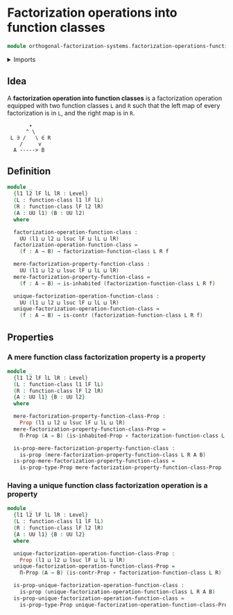 # Factorization operations into function classes

```agda
module orthogonal-factorization-systems.factorization-operations-function-classes where
```

<details><summary>Imports</summary>

```agda
open import foundation.contractible-types
open import foundation.functions
open import foundation.inhabited-types
open import foundation.propositions
open import foundation.universe-levels

open import orthogonal-factorization-systems.factorizations-of-maps
open import orthogonal-factorization-systems.function-classes
```

</details>

## Idea

A **factorization operation into function classes** is a factorization operation
equipped with two function classes `L` and `R` such that the left map of every
factorization is in `L`, and the right map is in `R`.

```text
       ∙
      ^ \
 L ∋ /   \ ∈ R
    /     v
  A -----> B
```

## Definition

```agda
module _
  {l1 l2 lF lL lR : Level}
  (L : function-class l1 lF lL)
  (R : function-class lF l2 lR)
  (A : UU l1) (B : UU l2)
  where

  factorization-operation-function-class :
    UU (l1 ⊔ l2 ⊔ lsuc lF ⊔ lL ⊔ lR)
  factorization-operation-function-class =
    (f : A → B) → factorization-function-class L R f

  mere-factorization-property-function-class :
    UU (l1 ⊔ l2 ⊔ lsuc lF ⊔ lL ⊔ lR)
  mere-factorization-property-function-class =
    (f : A → B) → is-inhabited (factorization-function-class L R f)

  unique-factorization-operation-function-class :
    UU (l1 ⊔ l2 ⊔ lsuc lF ⊔ lL ⊔ lR)
  unique-factorization-operation-function-class =
    (f : A → B) → is-contr (factorization-function-class L R f)
```

## Properties

### A mere function class factorization property is a property

```agda
module _
  {l1 l2 lF lL lR : Level}
  (L : function-class l1 lF lL)
  (R : function-class lF l2 lR)
  {A : UU l1} {B : UU l2}
  where

  mere-factorization-property-function-class-Prop :
    Prop (l1 ⊔ l2 ⊔ lsuc lF ⊔ lL ⊔ lR)
  mere-factorization-property-function-class-Prop =
    Π-Prop (A → B) (is-inhabited-Prop ∘ factorization-function-class L R)

  is-prop-mere-factorization-property-function-class :
    is-prop (mere-factorization-property-function-class L R A B)
  is-prop-mere-factorization-property-function-class =
    is-prop-type-Prop mere-factorization-property-function-class-Prop
```

### Having a unique function class factorization operation is a property

```agda
module _
  {l1 l2 lF lL lR : Level}
  (L : function-class l1 lF lL)
  (R : function-class lF l2 lR)
  {A : UU l1} {B : UU l2}
  where

  unique-factorization-operation-function-class-Prop :
    Prop (l1 ⊔ l2 ⊔ lsuc lF ⊔ lL ⊔ lR)
  unique-factorization-operation-function-class-Prop =
    Π-Prop (A → B) (is-contr-Prop ∘ factorization-function-class L R)

  is-prop-unique-factorization-operation-function-class :
    is-prop (unique-factorization-operation-function-class L R A B)
  is-prop-unique-factorization-operation-function-class =
    is-prop-type-Prop unique-factorization-operation-function-class-Prop
```
